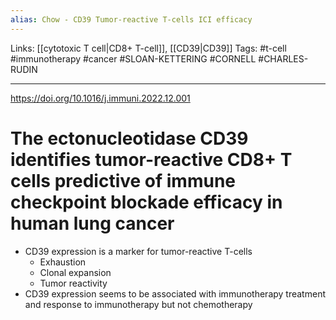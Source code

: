 ```yaml
---
alias: Chow - CD39 Tumor-reactive T-cells ICI efficacy
---
```


Links: [[cytotoxic T cell|CD8+ T-cell]], [[CD39|CD39]]
Tags: #t-cell #immunotherapy #cancer #SLOAN-KETTERING #CORNELL #CHARLES-RUDIN

---

https://doi.org/10.1016/j.immuni.2022.12.001

# The ectonucleotidase CD39 identifies tumor-reactive CD8+ T cells predictive of immune checkpoint blockade efficacy in human lung cancer

- CD39 expression is a marker for tumor-reactive T-cells
	- Exhaustion
	- Clonal expansion
	- Tumor reactivity
- CD39 expression seems to be associated with immunotherapy treatment and response to immunotherapy but not chemotherapy